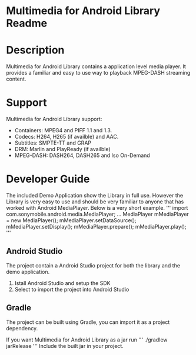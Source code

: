 # Multimedia for Android Library Readme

# Description
Multimedia for Android Library contains a application level media player. It provides a familiar and easy to use way to playback MPEG-DASH streaming content.

# Support
Multimedia for Android Library support:
  * Containers: MPEG4 and PIFF 1.1 and 1.3.
  * Codecs: H264, H265 (if availble) and AAC.
  * Subtitles: SMPTE-TT and GRAP
  * DRM: Marlin and PlayReady (if availble)
  * MPEG-DASH: DASH264, DASH265 and Iso On-Demand
  
# Developer Guide
The included Demo Application show the Library in full use. However the Library is very easy to use and should be very familiar to anyone that has worked with Android MediaPlayer. Below is a very short example.
'''
import com.sonymobile.android.media.MediaPlayer;
...
MediaPlayer mMediaPlayer = new MediaPlayer();
mMediaPlayer.setDataSource(<Path to source>);
mMediaPlayer.setDisplay(<SurfaceHolder to render on>);
mMediaPlayer.prepare();
mMediaPlayer.play();
'''

## Android Studio
The project contain a Android Studio project for both the library and the demo application.
1. Istall Android Studio and setup the SDK
2. Select to import the project into Android Studio

## Gradle
The project can be built using Gradle, you can import it as a project dependency.

If you want Multimedia for Android Library as a jar run
'''
./gradlew jarRelease
'''
Include the built jar in your project.
